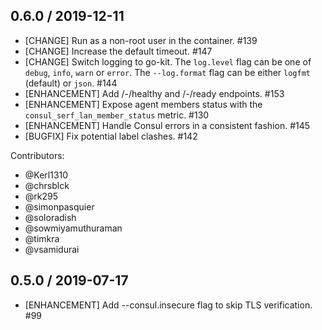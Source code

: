 ## 0.6.0 / 2019-12-11

* [CHANGE] Run as a non-root user in the container. #139
* [CHANGE] Increase the default timeout. #147
* [CHANGE] Switch logging to go-kit. The `log.level` flag can be one of `debug`, `info`, `warn` or `error`. The `--log.format` flag can be either `logfmt` (default) or `json`. #144
* [ENHANCEMENT] Add /-/healthy and /-/ready endpoints. #153
* [ENHANCEMENT] Expose agent members status with the `consul_serf_lan_member_status` metric. #130
* [ENHANCEMENT] Handle Consul errors in a consistent fashion. #145
* [BUGFIX] Fix potential label clashes. #142

Contributors:

* @Kerl1310
* @chrsblck
* @rk295
* @simonpasquier
* @soloradish
* @sowmiyamuthuraman
* @timkra
* @vsamidurai

## 0.5.0 / 2019-07-17

* [ENHANCEMENT] Add --consul.insecure flag to skip TLS verification. #99
